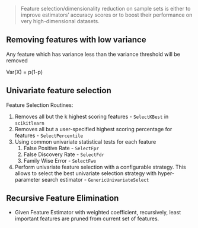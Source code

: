 > Feature selection/dimensionality reduction on sample sets is either to improve estimators’ accuracy scores or to boost their performance on very high-dimensional datasets.

## Removing features with low variance

Any feature which has variance less than the variance threshold will be removed

Var(X) = p(1-p)

## Univariate feature selection

Feature Selection Routines:

1. Removes all but the k highest scoring features - `SelectKBest` in `scikitlearn`
2. Removes all but a user-specified highest scoring percentage for features - `SelectPercentile`
3. Using common univariate statistical tests for each feature
	1. False Positive Rate - `SelectFpr`
	2. False Discovery Rate - `SelectFdr`
	3. Family Wise Error - `SelectFwe`
4. Perform univariate feature selection with a configurable strategy. This allows to select the best univariate selection strategy with hyper-parameter search estimator - `GenericUnivariateSelect`

## Recursive Feature Elimination

- Given Feature Estimator with weighted coefficient, recursively, least important features are pruned from current set of features.


